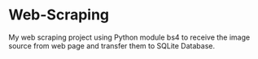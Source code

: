 # Web-Scraping
My web scraping project using Python module bs4 to receive the image source from web page and transfer them to SQLite Database.
